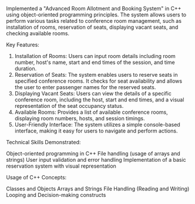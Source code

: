 Implemented a "Advanced Room Allotment and Booking System" in C++ using object-oriented programming principles. 
The system allows users to perform various tasks related to conference room management, such as installation of rooms, 
reservation of seats, displaying vacant seats, and checking available rooms.

Key Features:

1) Installation of Rooms: Users can input room details including room number, host's name, start and end times of the session, and time duration.
2) Reservation of Seats: The system enables users to reserve seats in specified conference rooms. It checks for seat availability and allows the user to enter passenger names for the reserved seats.
3) Displaying Vacant Seats: Users can view the details of a specific conference room, including the host, start and end times, and a visual representation of the seat occupancy status.
4) Available Rooms: Provides a list of available conference rooms, displaying room numbers, hosts, and session timings.
5) User-Friendly Interface: The system utilizes a simple console-based interface, making it easy for users to navigate and perform actions.

Technical Skills Demonstrated:

Object-oriented programming in C++
File handling (usage of arrays and strings)
User input validation and error handling
Implementation of a basic reservation system with visual representation

Usage of C++ Concepts:

Classes and Objects
Arrays and Strings
File Handling (Reading and Writing)
Looping and Decision-making constructs
